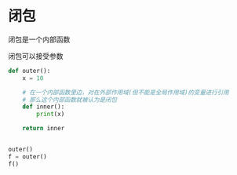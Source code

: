 # 闭包

闭包是一个内部函数

闭包可以接受参数

```python
def outer():
    x = 10

    # 在一个内部函数里边，对在外部作用域(但不能是全局作用域)的变量进行引用
    # 那么这个内部函数就被认为是闭包    
    def inner():
        print(x)

    return inner


outer()
f = outer()
f()

```

